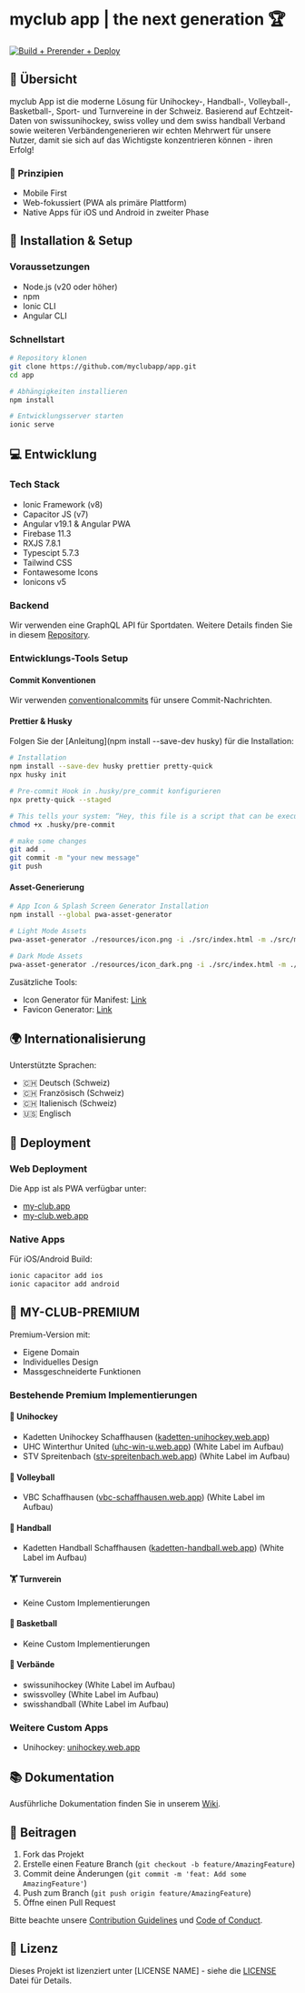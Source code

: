 # myclub app | the next generation 🏆

[![Build + Prerender + Deploy](https://github.com/myclubapp/app/actions/workflows/main.yml/badge.svg)](https://github.com/myclubapp/app/actions/workflows/main.yml)

## 📱 Übersicht

myclub App ist die moderne Lösung für Unihockey-, Handball-, Volleyball-, Basketball-, Sport- und Turnvereine in der Schweiz. Basierend auf Echtzeit-Daten von swissunihockey, swiss volley und dem swiss handball Verband sowie weiteren Verbändengenerieren wir echten Mehrwert für unsere Nutzer, damit sie sich auf das Wichtigste konzentrieren können - ihren Erfolg!

### 🎯 Prinzipien

- Mobile First
- Web-fokussiert (PWA als primäre Plattform)
- Native Apps für iOS und Android in zweiter Phase

## 🚀 Installation & Setup

### Voraussetzungen

- Node.js (v20 oder höher)
- npm
- Ionic CLI
- Angular CLI

### Schnellstart

```bash
# Repository klonen
git clone https://github.com/myclubapp/app.git
cd app

# Abhängigkeiten installieren
npm install

# Entwicklungsserver starten
ionic serve
```

## 💻 Entwicklung

### Tech Stack

- Ionic Framework (v8)
- Capacitor JS (v7)
- Angular v19.1 & Angular PWA
- Firebase 11.3
- RXJS 7.8.1
- Typescipt 5.7.3
- Tailwind CSS
- Fontawesome Icons
- Ionicons v5

### Backend

Wir verwenden eine GraphQL API für Sportdaten. Weitere Details finden Sie in diesem [Repository](https://github.com/myclubapp/backend).

### Entwicklungs-Tools Setup

#### Commit Konventionen

Wir verwenden [conventionalcommits](https://www.conventionalcommits.org/en/) für unsere Commit-Nachrichten.

#### Prettier & Husky

Folgen Sie der [Anleitung](npm install --save-dev husky) für die Installation:

```bash
# Installation
npm install --save-dev husky prettier pretty-quick
npx husky init

# Pre-commit Hook in .husky/pre_commit konfigurieren
npx pretty-quick --staged

# This tells your system: “Hey, this file is a script that can be executed.”
chmod +x .husky/pre-commit

# make some changes
git add .
git commit -m "your new message"
git push
```

#### Asset-Generierung

```bash
# App Icon & Splash Screen Generator Installation
npm install --global pwa-asset-generator

# Light Mode Assets
pwa-asset-generator ./resources/icon.png -i ./src/index.html -m ./src/manifest.webmanifest --splash-only --dark-mode -p 0%

# Dark Mode Assets
pwa-asset-generator ./resources/icon_dark.png -i ./src/index.html -m ./src/manifest.webmanifest --splash-only -p 0%
```

Zusätzliche Tools:

- Icon Generator für Manifest: [Link](https://manifest-gen.netlify.app/)
- Favicon Generator: [Link](https://www.hoststar.ch/de/tools/favicon-generator)

## 🌍 Internationalisierung

Unterstützte Sprachen:

- 🇨🇭 Deutsch (Schweiz)
- 🇨🇭 Französisch (Schweiz)
- 🇨🇭 Italienisch (Schweiz)
- 🇺🇸 Englisch

## 🚀 Deployment

### Web Deployment

Die App ist als PWA verfügbar unter:

- [my-club.app](https://my-club.app)
- [my-club.web.app](https://my-club.web.app)

### Native Apps

Für iOS/Android Build:

```bash
ionic capacitor add ios
ionic capacitor add android
```

## 💎 MY-CLUB-PREMIUM

Premium-Version mit:

- Eigene Domain
- Individuelles Design
- Massgeschneiderte Funktionen

### Bestehende Premium Implementierungen

#### 🏑 Unihockey

- Kadetten Unihockey Schaffhausen ([kadetten-unihockey.web.app](https://kadetten-unihockey.web.app))
- UHC Winterthur United ([uhc-win-u.web.app](https://uhc-win-u.web.app)) (White Label im Aufbau)
- STV Spreitenbach ([stv-spreitenbach.web.app](https://stv-spreitenbach.web.app)) (White Label im Aufbau)

#### 🏐 Volleyball

- VBC Schaffhausen ([vbc-schaffhausen.web.app](https://vbc-schaffhausen.web.app)) (White Label im Aufbau)

#### 🤾 Handball

- Kadetten Handball Schaffhausen ([kadetten-handball.web.app](https://kadetten-handball.web.app)) (White Label im Aufbau)

#### 🏋️ Turnverein

- Keine Custom Implementierungen

#### 🏀 Basketball

- Keine Custom Implementierungen

#### 🤝 Verbände

- swissunihockey (White Label im Aufbau)
- swissvolley (White Label im Aufbau)
- swisshandball (White Label im Aufbau)

### Weitere Custom Apps

- Unihockey: [unihockey.web.app](https://unihockey.web.app)

## 📚 Dokumentation

Ausführliche Dokumentation finden Sie in unserem [Wiki](link-to-wiki).

## 🤝 Beitragen

1. Fork das Projekt
2. Erstelle einen Feature Branch (`git checkout -b feature/AmazingFeature`)
3. Commit deine Änderungen (`git commit -m 'feat: Add some AmazingFeature'`)
4. Push zum Branch (`git push origin feature/AmazingFeature`)
5. Öffne einen Pull Request

Bitte beachte unsere [Contribution Guidelines](link-to-contributing) und [Code of Conduct](link-to-code-of-conduct).

## 📄 Lizenz

Dieses Projekt ist lizenziert unter [LICENSE NAME] - siehe die [LICENSE](link-to-license) Datei für Details.
